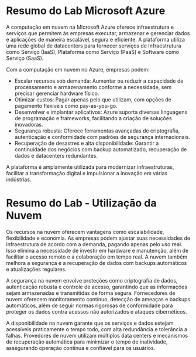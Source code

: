 # Resumo do Lab Microsoft Azure

A computação em nuvem na Microsoft Azure oferece infraestrutura e serviços que permitem às empresas executar, armazenar e gerenciar dados e aplicações de maneira escalável, segura e eficiente. A plataforma utiliza uma rede global de datacenters para fornecer serviços de Infraestrutura como Serviço (IaaS), Plataforma como Serviço (PaaS) e Software como Serviço (SaaS).

Com a computação em nuvem no Azure, empresas podem:

* Escalar recursos sob demanda: Aumentar ou reduzir a capacidade de processamento e armazenamento conforme a necessidade, sem precisar gerenciar hardware físico.
* Otimizar custos: Pagar apenas pelo que utilizam, com opções de pagamento flexíveis como pay-as-you-go.
* Desenvolver e implantar aplicativos: Azure suporta diversas linguagens de programação e frameworks, facilitando a criação de soluções inovadoras.
* Segurança robusta: Oferece ferramentas avançadas de criptografia, autenticação e conformidade com padrões de segurança internacionais.
* Recuperação de desastres e alta disponibilidade: Garantir a continuidade dos negócios com backup automatizado, recuperação de dados e datacenters redundantes.

A plataforma é amplamente utilizada para modernizar infraestruturas, facilitar a transformação digital e impulsionar a inovação em várias indústrias.

# Resumo do Lab - Utilização da Nuvem

Os recursos na nuvem oferecem vantagens como escalabilidade, flexibilidade e economia. As empresas podem ajustar suas necessidades de infraestrutura de acordo com a demanda, pagando apenas pelo uso real. Isso elimina a necessidade de investir em hardware e manutenção, além de facilitar o acesso remoto e a colaboração em tempo real. A nuvem também melhora a segurança e a recuperação de dados com backups automáticos e atualizações regulares.

A segurança na nuvem envolve proteções como criptografia de dados, autenticação robusta e controle de acesso, garantindo que as informações sejam armazenadas e transmitidas de forma segura. Fornecedores de nuvem oferecem monitoramento contínuo, detecção de ameaças e backups automáticos, além de seguir normas rigorosas de conformidade para proteger os dados contra acessos não autorizados e ataques cibernéticos.

A disponibilidade na nuvem garante que os serviços e dados estejam acessíveis praticamente o tempo todo, com alta redundância e tolerância a falhas. Provedores de nuvem utilizam múltiplos data centers e mecanismos de recuperação automática para minimizar o tempo de inatividade, assegurando operação contínua e confiável para os usuários.
